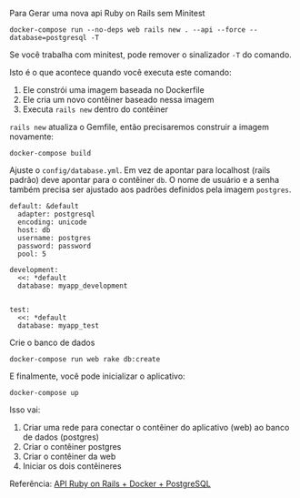 Para Gerar uma nova api Ruby on Rails sem Minitest
```shell
docker-compose run --no-deps web rails new . --api --force --database=postgresql -T
```

Se você trabalha com minitest, pode remover o sinalizador `-T` do comando.

Isto é o que acontece quando você executa este comando:

1. Ele constrói uma imagem baseada no Dockerfile
2. Ele cria um novo contêiner baseado nessa imagem
3. Executa `rails new` dentro do contêiner

`rails new` atualiza o Gemfile, então precisaremos construir a imagem novamente:

```shell
docker-compose build
```

Ajuste o `config/database.yml`. Em vez de apontar para localhost (rails
padrão) deve apontar para o contêiner `db`. O nome de usuário e a senha também
precisa ser ajustado aos padrões definidos pela imagem `postgres`.

```
default: &default
  adapter: postgresql
  encoding: unicode
  host: db
  username: postgres
  password: password
  pool: 5

development:
  <<: *default
  database: myapp_development


test:
  <<: *default
  database: myapp_test
```

Crie o banco de dados
```shell
docker-compose run web rake db:create
```

E finalmente, você pode inicializar o aplicativo:

```shell
docker-compose up
```

Isso vai:

1. Criar uma rede para conectar o contêiner do aplicativo (web) ao banco de dados (postgres)
2. Criar o contêiner postgres
3. Criar o contêiner da web
4. Iniciar os dois contêineres

Referência: [API Ruby on Rails + Docker + PostgreSQL](https://docs.docker.com/samples/rails/)
